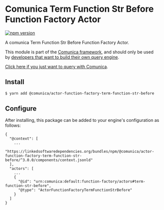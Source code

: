 # Comunica Term Function Str Before Function Factory Actor

[![npm version](https://badge.fury.io/js/%40comunica%2Factor-function-factory-term-function-str-before.svg)](https://www.npmjs.com/package/@comunica/actor-function-factory-term-function-str-before)

A comunica Term Function Str Before Function Factory Actor.

This module is part of the [Comunica framework](https://github.com/comunica/comunica),
and should only be used by [developers that want to build their own query engine](https://comunica.dev/docs/modify/).

[Click here if you just want to query with Comunica](https://comunica.dev/docs/query/).

## Install

```bash
$ yarn add @comunica/actor-function-factory-term-function-str-before
```

## Configure

After installing, this package can be added to your engine's configuration as follows:
```text
{
  "@context": [
    ...
    "https://linkedsoftwaredependencies.org/bundles/npm/@comunica/actor-function-factory-term-function-str-before/^3.0.0/components/context.jsonld"
  ],
  "actors": [
    ...
    {
      "@id": "urn:comunica:default:function-factory/actors#term-function-str-before",
      "@type": "ActorFunctionFactoryTermFunctionStrBefore"
    }
  ]
}
```
